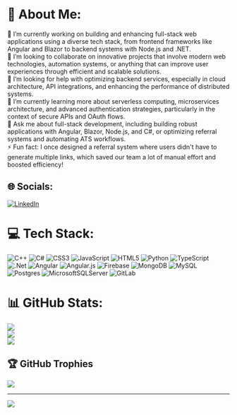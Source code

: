 # 💫 About Me:
🔭 I’m currently working on building and enhancing full-stack web applications using a diverse tech stack, from frontend frameworks like Angular and Blazor to backend systems with Node.js and .NET.<br>👯 I’m looking to collaborate on innovative projects that involve modern web technologies, automation systems, or anything that can improve user experiences through efficient and scalable solutions.<br>🤝 I’m looking for help with optimizing backend services, especially in cloud architecture, API integrations, and enhancing the performance of distributed systems.<br>🌱 I’m currently learning more about serverless computing, microservices architecture, and advanced authentication strategies, particularly in the context of secure APIs and OAuth flows.<br>💬 Ask me about full-stack development, including building robust applications with Angular, Blazor, Node.js, and C#, or optimizing referral systems and automating ATS workflows.<br>⚡ Fun fact: I once designed a referral system where users didn't have to generate multiple links, which saved our team a lot of manual effort and boosted efficiency!


## 🌐 Socials:
[![LinkedIn](https://img.shields.io/badge/LinkedIn-%230077B5.svg?logo=linkedin&logoColor=white)](https://linkedin.com/in/sai-teja-miriyala-0649a8207) 

# 💻 Tech Stack:
![C++](https://img.shields.io/badge/c++-%2300599C.svg?style=for-the-badge&logo=c%2B%2B&logoColor=white) ![C#](https://img.shields.io/badge/c%23-%23239120.svg?style=for-the-badge&logo=csharp&logoColor=white) ![CSS3](https://img.shields.io/badge/css3-%231572B6.svg?style=for-the-badge&logo=css3&logoColor=white) ![JavaScript](https://img.shields.io/badge/javascript-%23323330.svg?style=for-the-badge&logo=javascript&logoColor=%23F7DF1E) ![HTML5](https://img.shields.io/badge/html5-%23E34F26.svg?style=for-the-badge&logo=html5&logoColor=white) ![Python](https://img.shields.io/badge/python-3670A0?style=for-the-badge&logo=python&logoColor=ffdd54) ![TypeScript](https://img.shields.io/badge/typescript-%23007ACC.svg?style=for-the-badge&logo=typescript&logoColor=white) ![.Net](https://img.shields.io/badge/.NET-5C2D91?style=for-the-badge&logo=.net&logoColor=white) ![Angular](https://img.shields.io/badge/angular-%23DD0031.svg?style=for-the-badge&logo=angular&logoColor=white) ![Angular.js](https://img.shields.io/badge/angular.js-%23E23237.svg?style=for-the-badge&logo=angularjs&logoColor=white) ![Firebase](https://img.shields.io/badge/firebase-a08021?style=for-the-badge&logo=firebase&logoColor=ffcd34) ![MongoDB](https://img.shields.io/badge/MongoDB-%234ea94b.svg?style=for-the-badge&logo=mongodb&logoColor=white) ![MySQL](https://img.shields.io/badge/mysql-4479A1.svg?style=for-the-badge&logo=mysql&logoColor=white) ![Postgres](https://img.shields.io/badge/postgres-%23316192.svg?style=for-the-badge&logo=postgresql&logoColor=white) ![MicrosoftSQLServer](https://img.shields.io/badge/Microsoft%20SQL%20Server-CC2927?style=for-the-badge&logo=microsoft%20sql%20server&logoColor=white) ![GitLab](https://img.shields.io/badge/gitlab-%23181717.svg?style=for-the-badge&logo=gitlab&logoColor=white)
# 📊 GitHub Stats:
![](https://github-readme-stats.vercel.app/api?username=Saiteja-1234&theme=dark&hide_border=false&include_all_commits=true&count_private=false)<br/>
![](https://github-readme-streak-stats.herokuapp.com/?user=Saiteja-1234&theme=dark&hide_border=false)<br/>
![](https://github-readme-stats.vercel.app/api/top-langs/?username=Saiteja-1234&theme=dark&hide_border=false&include_all_commits=true&count_private=false&layout=compact)

## 🏆 GitHub Trophies
![](https://github-profile-trophy.vercel.app/?username=Saiteja-1234&theme=radical&no-frame=false&no-bg=true&margin-w=4)

---
[![](https://visitcount.itsvg.in/api?id=Saiteja-1234&icon=0&color=0)](https://visitcount.itsvg.in)

<!-- Proudly created with GPRM ( https://gprm.itsvg.in ) -->
